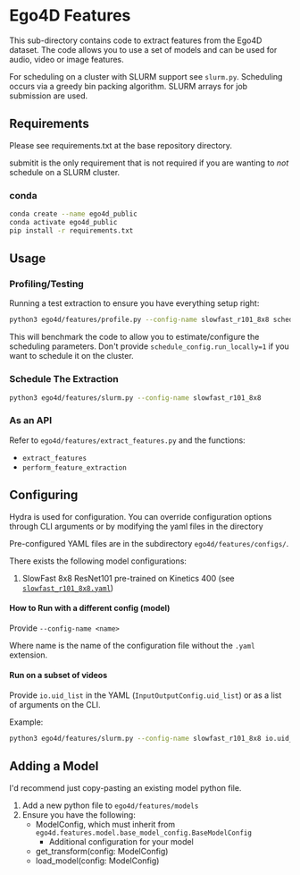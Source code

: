 # Ego4D Features

This sub-directory contains code to extract features from the Ego4D dataset.
The code allows you to use a set of models and can be used for audio, video or
image features.

For scheduling on a cluster with SLURM support see `slurm.py`. Scheduling
occurs via a greedy bin packing algorithm. SLURM arrays for job submission are
used.

## Requirements

Please see requirements.txt at the base repository directory.

submitit is the only requirement that is not required if you are wanting to
*not* schedule on a SLURM cluster.

### conda

```sh
conda create --name ego4d_public
conda activate ego4d_public
pip install -r requirements.txt
```

## Usage

### Profiling/Testing
Running a test extraction to ensure you have everything setup right:

```sh
python3 ego4d/features/profile.py --config-name slowfast_r101_8x8 schedule_config.run_locally=1
```

This will benchmark the code to allow you to estimate/configure the scheduling
parameters. Don't provide `schedule_config.run_locally=1` if you want to
schedule it on the cluster.

### Schedule The Extraction

```sh
python3 ego4d/features/slurm.py --config-name slowfast_r101_8x8
```

### As an API

Refer to `ego4d/features/extract_features.py` and the functions:
- `extract_features`
- `perform_feature_extraction`


## Configuring

Hydra is used for configuration. You can override configuration options through
CLI arguments or by modifying the yaml files in the directory

Pre-configured YAML files are in the subdirectory `ego4d/features/configs/`.

There exists the following model configurations:
1. SlowFast 8x8 ResNet101 pre-trained on Kinetics 400 (see [`slowfast_r101_8x8.yaml`](ego4d/features/configs/slowfast_r101_8x8.yaml))

#### How to Run with a different config (model)

Provide `--config-name <name>`

Where name is the name of the configuration file without the `.yaml` extension.

#### Run on a subset of videos

Provide `io.uid_list` in the YAML (`InputOutputConfig.uid_list`) or as a list of arguments on the CLI.

Example:

```bash
python3 ego4d/features/slurm.py --config-name slowfast_r101_8x8 io.uid_list="[000a3525-6c98-4650-aaab-be7d2c7b9402]"
```

## Adding a Model

I'd recommend just copy-pasting an existing model python file.

1. Add a new python file to `ego4d/features/models`
2. Ensure you have the following:
    - ModelConfig, which must inherit from `ego4d.features.model.base_model_config.BaseModelConfig`
        - Additional configuration for your model
    - get_transform(config: ModelConfig)
    - load_model(config: ModelConfig)
